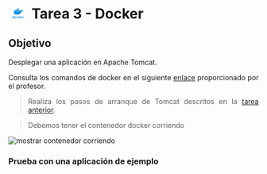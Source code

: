 <div style="text-align: justify;">

# <img src="../recursos-compartidos/docker-icon.png" width="40"> Tarea 3 - Docker

## Objetivo

Desplegar una aplicación en Apache Tomcat.

Consulta los comandos de docker en el siguiente [enlace](https://github.com/jpexposito/code-learn/blob/main/comun/docker/COMANDOS.md) proporcionado por el profesor.

> Realiza los pasos de arranque de Tomcat descritos en la [tarea anterior](../tarea-2/).

> Debemos tener el contenedor docker corriendo

<img src="" alt="mostrar contenedor corriendo">

### Prueba con una aplicación de ejemplo


</div>

